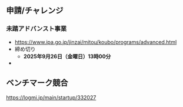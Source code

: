 
## 申請/チャレンジ
### 未踏アドバンスト事業
- https://www.ipa.go.jp/jinzai/mitou/koubo/programs/advanced.html
- 締め切り
	- **2025年9月26日（金曜日）13時00分**
- 

## ベンチマーク競合
https://logmi.jp/main/startup/332027
